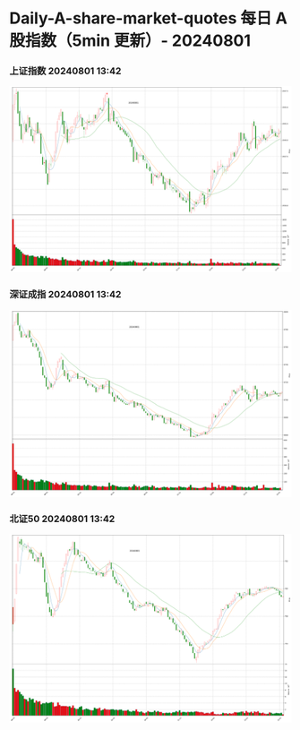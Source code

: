 
# Daily-A-share-market-quotes 每日 A 股指数（5min 更新）- 20240801

### 上证指数 20240801 13:42
![](./fig/2024/8/20240801-sh000001.png)

### 深证成指 20240801 13:42
![](./fig/2024/8/20240801-sz399001.png)

### 北证50 20240801 13:42
![](./fig/2024/8/20240801-bj899050.png)
